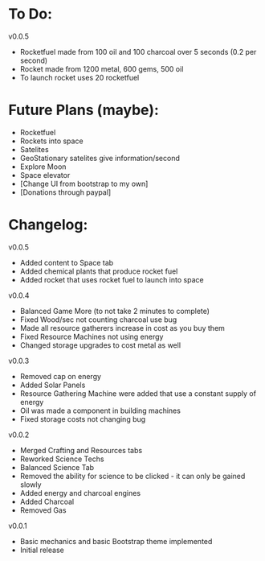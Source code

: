 # To Do:

v0.0.5
- Rocketfuel made from 100 oil and 100 charcoal over 5 seconds (0.2 per second)
- Rocket made from 1200 metal, 600 gems, 500 oil
- To launch rocket uses 20 rocketfuel

# Future Plans (maybe):

- Rocketfuel
- Rockets into space
- Satelites
- GeoStationary satelites give information/second
- Explore Moon
- Space elevator
- [Change UI from bootstrap to my own]
- [Donations through paypal]


# Changelog:

v0.0.5
- Added content to Space tab
- Added chemical plants that produce rocket fuel
- Added rocket that uses rocket fuel to launch into space

v0.0.4
- Balanced Game More (to not take 2 minutes to complete)
- Fixed Wood/sec not counting charcoal use bug
- Made all resource gatherers increase in cost as you buy them
- Fixed Resource Machines not using energy
- Changed storage upgrades to cost metal as well

v0.0.3

- Removed cap on energy
- Added Solar Panels
- Resource Gathering Machine were added that use a constant supply of energy
- Oil was made a component in building machines
- Fixed storage costs not changing bug

v0.0.2
- Merged Crafting and Resources tabs
- Reworked Science Techs
- Balanced Science Tab
- Removed the ability for science to be clicked - it can only be gained slowly
- Added energy and charcoal engines
- Added Charcoal
- Removed Gas

v0.0.1
- Basic mechanics and basic Bootstrap theme implemented
- Initial release
